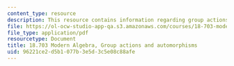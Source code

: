 ```yaml
---
content_type: resource
description: This resource contains information regarding group actions and automorphisms.
file: https://ol-ocw-studio-app-qa.s3.amazonaws.com/courses/18-703-modern-algebra-spring-2013/96221ce2d5b1077b3e5d3c5e08c88afe_MIT18_703S13_pra_l_23.pdf
file_type: application/pdf
resourcetype: Document
title: 18.703 Modern Algebra, Group actions and automorphisms
uid: 96221ce2-d5b1-077b-3e5d-3c5e08c88afe
---
```

